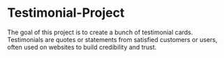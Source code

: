 # Testimonial-Project
The goal of this project is to create a bunch of testimonial cards. Testimonials are quotes or statements from satisfied customers or users, often used on websites to build credibility and trust.
